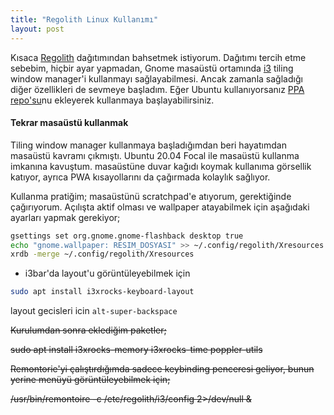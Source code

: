 ```yaml
---
title: "Regolith Linux Kullanımı"
layout: post
---
```


Kısaca [Regolith](https://regolith-linux.org/) dağıtımından bahsetmek
istiyorum. Dağıtımı tercih etme sebebim, hiçbir ayar yapmadan, Gnome masaüstü ortamında
[i3](https://i3wm.org/) tiling window manager'i kullanmayı sağlayabilmesi.
Ancak zamanla sağladığı diğer özellikleri de sevmeye başladım. Eğer Ubuntu
kullanıyorsanız [PPA repo'su](https://regolith-linux.org/download/)nu ekleyerek
kullanmaya başlayabilirsiniz.

#### Tekrar masaüstü kullanmak

Tiling window manager kullanmaya başladığımdan beri hayatımdan masaüstü kavramı
çıkmıştı. Ubuntu 20.04 Focal ile masaüstü kullanma imkanına kavuştum.
masaüstüne duvar kağıdı koymak kullanıma görsellik katıyor, ayrıca PWA
kısayollarını da çağırmada kolaylık sağlıyor.

Kullanma pratiğim; masaüstünü scratchpad'e atıyorum, gerektiğinde çağırıyorum.
Açılışta aktif olması ve wallpaper atayabilmek için aşağıdaki ayarları yapmak
gerekiyor;
```bash
gsettings set org.gnome.gnome-flashback desktop true
echo "gnome.wallpaper: RESIM_DOSYASI" >> ~/.config/regolith/Xresources
xrdb -merge ~/.config/regolith/Xresources 
```

* i3bar'da layout'u görüntüleyebilmek için
```bash
sudo apt install i3xrocks-keyboard-layout
```
layout gecisleri icin `alt-super-backspace`


~~Kurulumdan sonra eklediğim paketler;~~ 

~~sudo apt install i3xrocks-memory i3xrocks-time poppler-utils~~

~~Remontorie'yi çalıştırdığımda sadece keybinding penceresi geliyor, bunun
  yerine menüyü görüntüleyebilmek için;~~

~~/usr/bin/remontoire -c /etc/regolith/i3/config 2>/dev/null &~~

